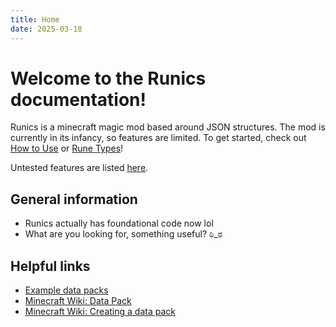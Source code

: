 ```yaml
---
title: Home
date: 2025-03-18
---
```


# Welcome to the Runics documentation!

Runics is a minecraft magic mod based around JSON structures. The mod is currently in its infancy, so features are limited. To get started, check out [How to Use](guides/using.md) or [Rune Types](types/rune_types.md)!

Untested features are listed [here](testing_needed.md).
## General information

- Runics actually has foundational code now lol
- What are you looking for, something useful? ಠಿ_ಠ

## Helpful links

* [Example data packs](https://github.com/apace100/origins-example-packs)
* [Minecraft Wiki: Data Pack](https://minecraft.wiki/w/Data_Pack)
* [Minecraft Wiki: Creating a data pack](https://minecraft.wiki/w/Tutorials/Creating_a_data_pack)
